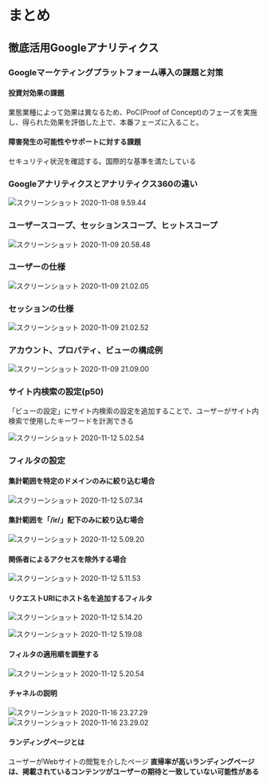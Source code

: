 # まとめ

## 徹底活用Googleアナリティクス

### Googleマーケティングプラットフォーム導入の課題と対策

#### 投資対効果の課題

業態業種によって効果は異なるため、PoC(Proof of Concept)のフェーズを実施し、得られた効果を評価した上で、本番フェーズに入ること。

#### 障害発生の可能性やサポートに対する課題

セキュリティ状況を確認する。国際的な基準を満たしている


### Googleアナリティクスとアナリティクス360の違い

![スクリーンショット 2020-11-08 9.59.44](https://i.imgur.com/g9OZGAO.png)


### ユーザースコープ、セッションスコープ、ヒットスコープ

![スクリーンショット 2020-11-09 20.58.48](https://i.imgur.com/njhX6Wq.png)

### ユーザーの仕様

![スクリーンショット 2020-11-09 21.02.05](https://i.imgur.com/mdPjkoK.png)

### セッションの仕様

![スクリーンショット 2020-11-09 21.02.52](https://i.imgur.com/XKhcaP6.png)

### アカウント、プロパティ、ビューの構成例

![スクリーンショット 2020-11-09 21.09.00](https://i.imgur.com/X06no8q.png)

### サイト内検索の設定(p50)

「ビューの設定」にサイト内検索の設定を追加することで、ユーザーがサイト内検索で使用したキーワードを計測できる

![スクリーンショット 2020-11-12 5.02.54](https://i.imgur.com/Xv5dCJO.png)

### フィルタの設定

#### 集計範囲を特定のドメインのみに絞り込む場合

![スクリーンショット 2020-11-12 5.07.34](https://i.imgur.com/42fbkdd.png)

#### 集計範囲を「/ir/」配下のみに絞り込む場合

![スクリーンショット 2020-11-12 5.09.20](https://i.imgur.com/FAPtxuf.png)

#### 関係者によるアクセスを除外する場合

![スクリーンショット 2020-11-12 5.11.53](https://i.imgur.com/L1e89Rd.png)

#### リクエストURIにホスト名を追加するフィルタ

![スクリーンショット 2020-11-12 5.14.20](https://i.imgur.com/P3O2PQI.png)

![スクリーンショット 2020-11-12 5.19.08](https://i.imgur.com/GEAKe4P.png)

#### フィルタの適用順を調整する

![スクリーンショット 2020-11-12 5.20.54](https://i.imgur.com/dkNwO1K.png)

#### チャネルの説明

![スクリーンショット 2020-11-16 23.27.29](https://i.imgur.com/LCGlBlo.png)
![スクリーンショット 2020-11-16 23.29.02](https://i.imgur.com/HmAmvdo.png)

#### ランディングページとは

ユーザーがWebサイトの閲覧を介したページ
**直帰率が高いランディングページは、掲載されているコンテンツがユーザーの期待と一致していない可能性がある**
